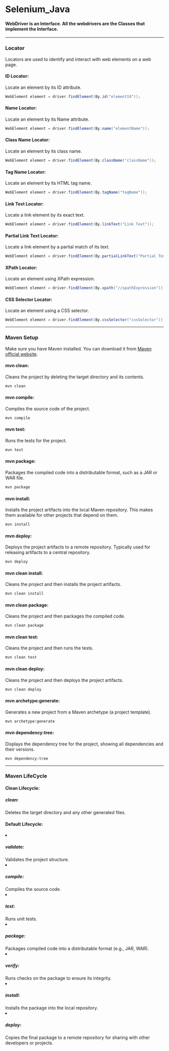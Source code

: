 # Selenium_Java

<h4>WebDriver is an Interface. All the webdrivers are the Classes that implement the Interface.</h4>
<hr>
<h3>Locator</h3> Locators are used to identify and interact with web elements on a web page. 

<h4>ID Locator:</h4>
Locate an element by its ID attribute.

```java
WebElement element = driver.findElement(By.id("elementId"));
```

<h4>Name Locator:</h4>
Locate an element by its Name attribute.

```java
WebElement element = driver.findElement(By.name("elementName"));
```

<h4>Class Name Locator:</h4>
Locate an element by its class name.

```java
WebElement element = driver.findElement(By.className("className"));
```

<h4>Tag Name Locator:</h4>
Locate an element by its HTML tag name.

```java
WebElement element = driver.findElement(By.tagName("tagName"));
```

<h4>Link Text Locator:</h4>
Locate a link element by its exact text.

```java
WebElement element = driver.findElement(By.linkText("Link Text"));
```

<h4>Partial Link Text Locator:</h4>
Locate a link element by a partial match of its text.

```java
WebElement element = driver.findElement(By.partialLinkText("Partial Text"));
```

<h4>XPath Locator:</h4>
Locate an element using XPath expression.

```java
WebElement element = driver.findElement(By.xpath("//xpathExpression"));
```

<h4>CSS Selector Locator:</h4>
Locate an element using a CSS selector.

```java
WebElement element = driver.findElement(By.cssSelector("cssSelector"));
```


<hr>
<h3>Maven Setup</h3>

Make sure you have Maven installed. You can download it from [Maven official website](https://maven.apache.org/download.cgi).

<h4>mvn clean:</h4>

Cleans the project by deleting the target directory and its contents.
```bash
mvn clean
```

<h4>mvn compile:</h4>

Compiles the source code of the project.
```bash
mvn compile
```

<h4>mvn test:</h4>

Runs the tests for the project.
```bash
mvn test
```
<h4>mvn package:</h4>

Packages the compiled code into a distributable format, such as a JAR or WAR file.
```bash
mvn package
```

<h4>mvn install:</h4>

Installs the project artifacts into the local Maven repository. This makes them available for other projects that depend on them.
```bash
mvn install
```
<h4>mvn deploy:</h4>

Deploys the project artifacts to a remote repository. Typically used for releasing artifacts to a central repository.
```bash
mvn deploy
```

<h4>mvn clean install:</h4>

Cleans the project and then installs the project artifacts.
```bash
mvn clean install
```

<h4>mvn clean package:</h4>

Cleans the project and then packages the compiled code.
```bash
mvn clean package
```

<h4>mvn clean test:</h4>

Cleans the project and then runs the tests.
```bash
mvn clean test
```

<h4>mvn clean deploy:</h4>

Cleans the project and then deploys the project artifacts.
```bash
mvn clean deploy
```

<h4>mvn archetype:generate:</h4>

Generates a new project from a Maven archetype (a project template).
```bash
mvn archetype:generate
```

<h4>mvn dependency:tree:</h4>

Displays the dependency tree for the project, showing all dependencies and their versions.
```bash
mvn dependency:tree
```

<hr>
<h3>Maven LifeCycle</h3>

<h4>Clean Lifecycle:</h4>
<h5>clean:</h5> Deletes the target directory and any other generated files.

<h4>Default Lifecycle:</h4>

<li><h5>validate:</h5> Validates the project structure.</li>
<li><h5>compile:</h5> Compiles the source code.</li>
<li><h5>test:</h5> Runs unit tests.</li>
<li><h5>package:</h5> Packages compiled code into a distributable format (e.g., JAR, WAR).</li>
<li><h5>verify:</h5> Runs checks on the package to ensure its integrity.</li>
<li><h5>install:</h5> Installs the package into the local repository.</li>
<li><h5>deploy:</h5> Copies the final package to a remote repository for sharing with other developers or projects.</li>
